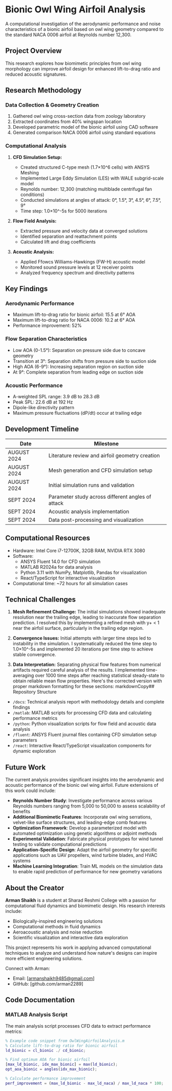 # Bionic Owl Wing Airfoil Analysis

A computational investigation of the aerodynamic performance and noise characteristics of a bionic airfoil based on owl wing geometry compared to the standard NACA 0006 airfoil at Reynolds number 12,300.

## Project Overview

This research explores how biomimetic principles from owl wing morphology can improve airfoil design for enhanced lift-to-drag ratio and reduced acoustic signatures.

## Research Methodology

### Data Collection & Geometry Creation
1. Gathered owl wing cross-section data from zoology laboratory
2. Extracted coordinates from 40% wingspan location
3. Developed parametric model of the bionic airfoil using CAD software
4. Generated comparison NACA 0006 airfoil using standard equations

### Computational Analysis
1. **CFD Simulation Setup:**
   - Created structured C-type mesh (1.7×10^6 cells) with ANSYS Meshing
   - Implemented Large Eddy Simulation (LES) with WALE subgrid-scale model
   - Reynolds number: 12,300 (matching multiblade centrifugal fan conditions)
   - Conducted simulations at angles of attack: 0°, 1.5°, 3°, 4.5°, 6°, 7.5°, 9°
   - Time step: 1.0×10^-5s for 5000 iterations

2. **Flow Field Analysis:**
   - Extracted pressure and velocity data at converged solutions
   - Identified separation and reattachment points
   - Calculated lift and drag coefficients

3. **Acoustic Analysis:**
   - Applied Ffowcs Williams-Hawkings (FW-H) acoustic model
   - Monitored sound pressure levels at 12 receiver points
   - Analyzed frequency spectrum and directivity patterns

## Key Findings

### Aerodynamic Performance
- Maximum lift-to-drag ratio for bionic airfoil: 15.5 at 6° AOA
- Maximum lift-to-drag ratio for NACA 0006: 10.2 at 6° AOA
- Performance improvement: 52%

### Flow Separation Characteristics
- Low AOA (0-1.5°): Separation on pressure side due to concave geometry
- Transition at 3°: Separation shifts from pressure side to suction side
- High AOA (6-9°): Increasing separation region on suction side
- At 9°: Complete separation from leading edge on suction side

### Acoustic Performance
- A-weighted SPL range: 3.9 dB to 28.3 dB
- Peak SPL: 22.6 dB at 192 Hz
- Dipole-like directivity pattern
- Maximum pressure fluctuations (dP/dt) occur at trailing edge

## Development Timeline

| Date          | Milestone                                              |
|---------------|--------------------------------------------------------|
| AUGUST 2024  | Literature review and airfoil geometry creation        |
| AUGUST 2024 | Mesh generation and CFD simulation setup               |
| AUGUST 2024 | Initial simulation runs and validation                 |
| SEPT 2024    | Parameter study across different angles of attack      |
| SEPT 2024    | Acoustic analysis implementation                       |
| SEPT 2024    | Data post-processing and visualization                 |

## Computational Resources

- Hardware: Intel Core i7-12700K, 32GB RAM, NVIDIA RTX 3080
- Software:
  - ANSYS Fluent 14.0 for CFD simulation
  - MATLAB R2024a for data analysis
  - Python 3.11 with NumPy, Matplotlib, Pandas for visualization
  - React/TypeScript for interactive visualization
- Computational time: ~72 hours for all simulation cases

## Technical Challenges

1. **Mesh Refinement Challenge:**
   The initial simulations showed inadequate resolution near the trailing edge, leading to inaccurate flow separation prediction. I resolved this by implementing a refined mesh with y+ < 1 near the airfoil surface, particularly in the trailing edge region.

2. **Convergence Issues:**
   Initial attempts with larger time steps led to instability in the simulation. I systematically reduced the time step to 1.0×10^-5s and implemented 20 iterations per time step to achieve stable convergence.

3. **Data Interpretation:**
   Separating physical flow features from numerical artifacts required careful analysis of the results. I implemented time-averaging over 1000 time steps after reaching statistical steady-state to obtain reliable mean flow properties.
   Here's the corrected version with proper markdown formatting for these sections:
markdownCopy## Repository Structure

- `/docs`: Technical analysis report with methodology details and complete findings
- `/matlab`: MATLAB scripts for processing CFD data and calculating performance metrics
- `/python`: Python visualization scripts for flow field and acoustic data analysis
- `/fluent`: ANSYS Fluent journal files containing CFD simulation setup parameters
- `/react`: Interactive React/TypeScript visualization components for dynamic exploration

## Future Work

The current analysis provides significant insights into the aerodynamic and acoustic performance of the bionic owl wing airfoil. Future extensions of this work could include:

- **Reynolds Number Study**: Investigate performance across various Reynolds numbers ranging from 5,000 to 50,000 to assess scalability of benefits
- **Additional Biomimetic Features**: Incorporate owl wing serrations, velvet-like surface structures, and leading-edge comb features
- **Optimization Framework**: Develop a parameterized model with automated optimization using genetic algorithms or adjoint methods
- **Experimental Validation**: Fabricate physical prototypes for wind tunnel testing to validate computational predictions
- **Application-Specific Design**: Adapt the airfoil geometry for specific applications such as UAV propellers, wind turbine blades, and HVAC systems
- **Machine Learning Integration**: Train ML models on the simulation data to enable rapid prediction of performance for new geometry variations

## About the Creator

**Arman Shaikh** is a student at Sharad Reshmi College with a passion for computational fluid dynamics and biomimetic design. His research interests include:

- Biologically-inspired engineering solutions
- Computational methods in fluid dynamics
- Aeroacoustic analysis and noise reduction
- Scientific visualization and interactive data exploration

This project represents his work in applying advanced computational techniques to analyze and understand how nature's designs can inspire more efficient engineering solutions.

Connect with Arman:
- Email: [armanshaikh9485@gmail.com]
- GitHub: [github.com/arman2289]

## Code Documentation

### MATLAB Analysis Script
The main analysis script processes CFD data to extract performance metrics:
```matlab
% Example code snippet from OwlWingAirfoilAnalysis.m
% Calculate lift-to-drag ratio for bionic airfoil
ld_bionic = cl_bionic ./ cd_bionic;

% Find optimum AOA for bionic airfoil
[max_ld_bionic, idx_max_bionic] = max(ld_bionic);
opt_aoa_bionic = angles(idx_max_bionic);

% Calculate performance improvement
perf_improvement = (max_ld_bionic - max_ld_naca) / max_ld_naca * 100;
